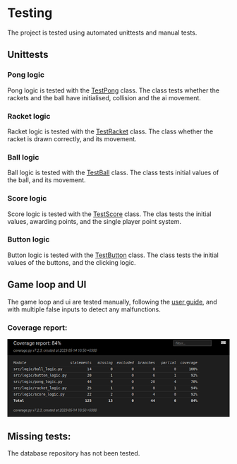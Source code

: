 # Testing

The project is tested using automated unittests and manual tests.

## Unittests

### Pong logic

Pong logic is tested with the [TestPong](https://github.com/IsmailTadji/ot-harjoitustyo/blob/master/Pong/src/tests/pong_test.py) class.
The class tests whether the rackets and the ball have initialised, collision and the ai movement.

### Racket logic

Racket logic is tested with the [TestRacket](https://github.com/IsmailTadji/ot-harjoitustyo/blob/master/Pong/src/tests/racket_test.py) class. The class whether the racket is drawn correctly, and its movement.

### Ball logic

Ball logic is tested with the [TestBall](https://github.com/IsmailTadji/ot-harjoitustyo/blob/master/Pong/src/tests/ball_test.py) class. The class tests initial values of the ball, and its movement.

### Score logic

Score logic is tested with the [TestScore](https://github.com/IsmailTadji/ot-harjoitustyo/blob/master/Pong/src/tests/score_test.py) class. The clas tests the initial values, awarding points, and the single player point system.

### Button logic

Button logic is tested with the [TestButton](https://github.com/IsmailTadji/ot-harjoitustyo/blob/master/Pong/src/tests/button_test.py) class. The class tests the initial values of the buttons, and the clicking logic.

## Game loop and UI

The game loop and ui are tested manually, following the [user guide](https://github.com/IsmailTadji/ot-harjoitustyo/blob/master/Pong/documentation/user_guide.md), and with multiple false inputs to detect any malfunctions.

### Coverage report:

![Coverage](https://github.com/IsmailTadji/ot-harjoitustyo/blob/master/Pong/documentation/pictures/cov_rep.png)

## Missing tests:

The database repository has not been tested.